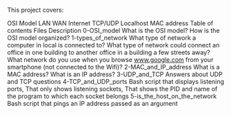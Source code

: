 
This project covers:

OSI Model
LAN
WAN
Internet
TCP/UDP
Localhost
MAC address
Table of contents
Files	Description
0-OSI_model	What is the OSI model? How is the OSI model organized?
1-types_of_network	What type of network a computer in local is connected to? What type of network could connect an office in one building to another office in a building a few streets away? What network do you use when you browse www.google.com from your smartphone (not connected to the Wifi)?
2-MAC_and_IP_address	What is a MAC address? What is an IP address?
3-UDP_and_TCP	Answers about UDP and TCP questions
4-TCP_and_UDP_ports	Bash script that displays listening ports, That only shows listening sockets, That shows the PID and name of the program to which each socket belongs
5-is_the_host_on_the_network	Bash script that pings an IP address passed as an argument

